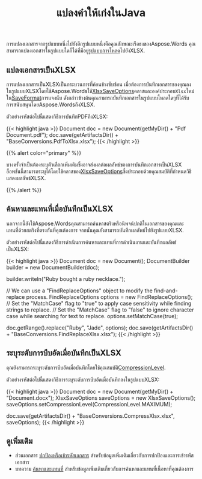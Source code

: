 ﻿---
title: แปลงคำให้เก่งในJava
second_title: Aspose.WordsสำหรับJava
articleTitle: การประมวลผลข้อมูล,คีย์ข้อมูล
linktitle: การประมวลผลข้อมูล,คีย์ข้อมูล
description: "แปลงPDFเป็นเอกเซล,XMLเป็นเอกเซล,DOCXเป็นเอกเซลJava บันทึกเอกสารในรูปแบบต่างๆไปที่XLSXโดยใช้Java."
type: docs
weight: 15
url: /th/java/convert-a-document-to-excel/
timestamp: 2024-01-31-14-23-37
---

การแปลงเอกสารจากรูปแบบหนึ่งไปยังอีกรูปแบบหนึ่งคือคุณลักษณะเรือธงของAspose.Words คุณสามารถแปลงเอกสารในรูปแบบใดก็ได้ที่มีอยู่[รูปแบบการโหลด](https://reference.aspose.com/words/java/com.aspose.words/loadformat/)ไปยังXLSX.

## แปลงเอกสารเป็นXLSX

การแปลงเอกสารเป็นXLSXเป็นกระบวนการที่ค่อนข้างซับซ้อน เมื่อต้องการบันทึกเอกสารของคุณลงในรูปแบบXLSXโดยใช้Aspose.Wordsใช้[XlsxSaveOptions](https://reference.aspose.com/words/java/com.aspose.words/xlsxsaveoptions/)คลาสและองค์ประกอบ`Xlsx`ใหม่ใน[SaveFormat](https://reference.aspose.com/words/java/com.aspose.words/saveformat/)การแจงนับ ดังกล่าวข้างต้นคุณสามารถบันทึกเอกสารในรูปแบบโหลดใดๆที่ได้รับการสนับสนุนโดยAspose.WordsถึงXLSX.

ตัวอย่างรหัสต่อไปนี้แสดงวิธีการบันทึกPDFถึงXLSX:

{{< highlight java >}}
Document doc = new Document(getMyDir() + "Pdf Document.pdf");
doc.save(getArtifactsDir() + "BaseConversions.PdfToXlsx.xlsx");
{{< /highlight >}}

{{% alert color="primary" %}}

บางครั้งจำเป็นต้องระบุตัวเลือกเพิ่มเติมซึ่งอาจส่งผลต่อผลลัพธ์ของการบันทึกเอกสารเป็นXLSX อ็อพชันนี้สามารถระบุได้โดยใช้คลาสของ[XlsxSaveOptions](https://reference.aspose.com/words/java/com.aspose.words/xlsxsaveoptions/)ซึ่งประกอบด้วยคุณสมบัติที่กำหนดวิธีแสดงผลลัพธ์XLSX.

{{% /alert %}}

## ค้นหาและแทนที่เมื่อบันทึกเป็นXLSX

นอกจากนี้ยังใช้Aspose.Wordsคุณสามารถค้นหาสตริงหรือนิพจน์ปกติในเอกสารของคุณและแทนที่ด้วยสตริงที่ตรงกันที่คุณต้องการ จากนั้นคุณยังสามารถบันทึกผลลัพธ์ไปยังรูปแบบXLSX.

ตัวอย่างรหัสต่อไปนี้แสดงวิธีการดำเนินการค้นหาและแทนที่การดำเนินงานและบันทึกผลลัพธ์เป็นXLSX:

{{< highlight java >}}
Document doc = new Document();
DocumentBuilder builder = new DocumentBuilder(doc);

builder.writeln("Ruby bought a ruby necklace.");

// We can use a "FindReplaceOptions" object to modify the find-and-replace process.
FindReplaceOptions options = new FindReplaceOptions();
// Set the "MatchCase" flag to "true" to apply case sensitivity while finding strings to replace.
// Set the "MatchCase" flag to "false" to ignore character case while searching for text to replace.
options.setMatchCase(true);

doc.getRange().replace("Ruby", "Jade", options);
doc.save(getArtifactsDir() + "BaseConversions.FindReplaceXlsx.xlsx");
{{< /highlight >}}

## ระบุระดับการบีบอัดเมื่อบันทึกเป็นXLSX

คุณยังสามารถระบุระดับการบีบอัดเมื่อบันทึกโดยใช้คุณสมบัติ[CompressionLevel](https://reference.aspose.com/words/java/com.aspose.words/compressionlevel/).

ตัวอย่างรหัสต่อไปนี้แสดงวิธีการระบุระดับการบีบอัดเมื่อบันทึกลงในรูปแบบXLSX:

{{< highlight java >}}
Document doc = new Document(getMyDir() + "Document.docx");
XlsxSaveOptions saveOptions = new XlsxSaveOptions();
saveOptions.setCompressionLevel(CompressionLevel.MAXIMUM);

doc.save(getArtifactsDir() + "BaseConversions.CompressXlsx.xlsx", saveOptions);
{{< /highlight >}}

## ดูเพิ่มเติม

- ส่วนเอกสาร [ปกป้องหรือเข้ารหัสเอกสาร](/words/java/protect-or-encrypt-a-document/) สำหรับข้อมูลเพิ่มเติมเกี่ยวกับการปกป้องและการเข้ารหัสเอกสาร
- บทความ [ค้นหาและแทนที่](/words/java/find-and-replace/) สำหรับข้อมูลเพิ่มเติมเกี่ยวกับการค้นหาและแทนที่เนื้อหาที่คุณต้องการ
